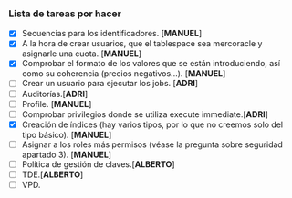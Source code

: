 ### Lista de tareas por hacer
- [x] Secuencias para los identificadores. [**MANUEL**]
- [x] A la hora de crear usuarios, que el tablespace sea mercoracle y asignarle una cuota. [**MANUEL**]
- [x] Comprobar el formato de los valores que se están introduciendo, así como su coherencia (precios negativos...). [**MANUEL**]
- [ ] Crear un usuario para ejecutar los jobs. [**ADRI**]
- [ ] Auditorías.[**ADRI**]
- [ ] Profile. [**MANUEL**]
- [ ] Comprobar privilegios donde se utiliza execute immediate.[**ADRI**]
- [x] Creación de índices (hay varios tipos, por lo que no creemos solo del tipo básico). [**MANUEL**]
- [ ] Asignar a los roles más permisos (véase la pregunta sobre seguridad apartado 3). [**MANUEL**]
- [ ] Política de gestión de claves.[**ALBERTO**]
- [ ] TDE.[**ALBERTO**]
- [ ] VPD.
